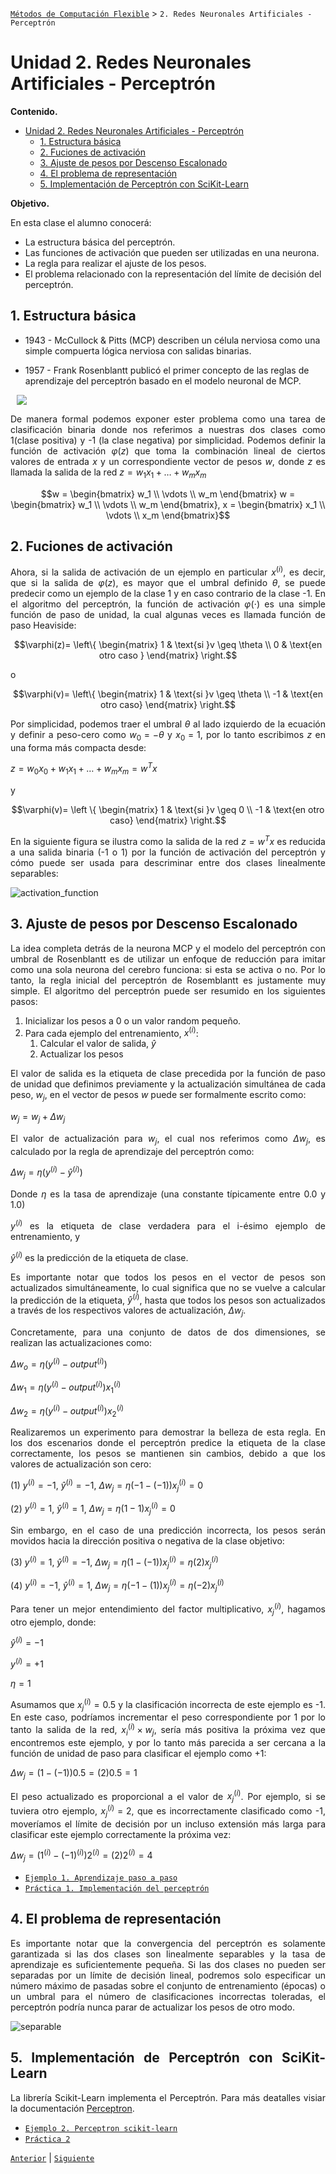 [`Métodos de Computación Flexible`](../README.md) > `2. Redes Neuronales Artificiales - Perceptrón`

# Unidad 2. Redes Neuronales Artificiales - Perceptrón

**Contenido.**

- [Unidad 2. Redes Neuronales Artificiales - Perceptrón](#unidad-2-redes-neuronales-artificiales---perceptrón)
  - [1. Estructura básica](#1-estructura-básica)
  - [2. Fuciones de activación](#2-fuciones-de-activación)
  - [3. Ajuste de pesos por Descenso Escalonado](#3-ajuste-de-pesos-por-descenso-escalonado)
  - [4. El problema de representación](#4-el-problema-de-representación)
  - [5. Implementación de Perceptrón con SciKit-Learn](#5-implementación-de-perceptrón-con-scikit-learn)

**Objetivo.**

En esta clase el alumno conocerá:

* La estructura básica del perceptrón.
* Las funciones de activación que pueden ser utilizadas en una neurona.
* La regla para realizar el ajuste de los pesos.
* El problema relacionado con la representación del límite de decisión del perceptrón.

## 1. Estructura básica

* 1943 - McCullock & Pitts (MCP) describen un célula nerviosa como una simple compuerta lógica nerviosa con salidas binarias.

* 1957 - Frank Rosenblantt publicó el primer concepto de las reglas de aprendizaje del perceptrón basado en el modelo neuronal de MCP.

<img src="./img/perceptron.png" align="center" hspace="10">
<div style="text-align: justify;">

De manera formal podemos exponer ester problema como una tarea de clasificación binaria donde nos referimos a nuestras dos clases como 1(clase positiva) y -1 (la clase negativa) por simplicidad. Podemos definir la función de activación $\varphi(z)$ que toma la combinación lineal de ciertos valores de entrada $x$ y un correspondiente vector de pesos $w$, donde $z$ es llamada la salida de la red $z=w_1x_1 + \ldots + w_mx_m$

```math
w = \begin{bmatrix} w_1 \\ \vdots \\ w_m
\end{bmatrix}

w = \begin{bmatrix} w_1 \\ \vdots \\ w_m
\end{bmatrix}, x = \begin{bmatrix} x_1 \\ \vdots \\ x_m
\end{bmatrix}
```

## 2. Fuciones de activación

Ahora, si la salida de activación de un ejemplo en particular $x^{(i)}$, es decir, que si la salida de $\varphi(z)$, es mayor que el umbral definido $\theta$, se puede predecir como un ejemplo de la clase 1 y en caso contrario de la clase -1. En el algoritmo del perceptrón, la función de activación $\varphi(\cdot)$ es una simple función de paso de unidad, la cual algunas veces es llamada función de paso Heaviside:

```math
\varphi(z)= 
\left\{ 
\begin{matrix} 
1 & \text{si }v \geq \theta \\
0  & \text{en otro caso }
\end{matrix} 
\right.
```

o

```math
\varphi(v)=
\left\{
\begin{matrix} 
1 & \text{si }v \geq \theta \\
-1 & \text{en otro caso}
\end{matrix} \right.
```

Por simplicidad, podemos traer el umbral $\theta$ al lado izquierdo de la ecuación y definir a peso-cero como $w_0 = -\theta$ y $x_0= 1$, por lo tanto escribimos $z$ en una forma más compacta desde:

$z= w_0x_0 + w_1x_1+ \ldots+w_m x_m = w^Tx$  

y

```math
\varphi(v)= \left \{ \begin{matrix} 
1 & \text{si }v \geq 0 \\ -1 & \text{en otro caso}
\end{matrix} \right.
```

En la siguiente figura se ilustra como la salida de la red $z=w^T x$ es reducida a una salida binaria (-1 o 1) por la función de activación del perceptrón y cómo puede ser usada para descriminar entre dos clases linealmente separables:

![activation_function](img/Untitled.png)


## 3. Ajuste de pesos por Descenso Escalonado

La idea completa detrás de la neurona MCP y el modelo del perceptrón con umbral de Rosenblantt es de utilizar un enfoque de reducción para imitar como una sola neurona del cerebro funciona: si esta se activa o no. Por lo tanto, la regla inicial del perceptrón de Rosemblantt es justamente muy simple. El algoritmo del perceptrón puede ser resumido en los siguientes pasos:

1. Inicializar los pesos a $0$ o un valor random pequeño.  
2. Para cada ejemplo del entrenamiento, $x^{(i)}$:
    1. Calcular el valor de salida, $\hat{y}$
    2. Actualizar los pesos

El valor de salida es la etiqueta de clase precedida por la función de paso de unidad que definimos previamente y la actualización simultánea de cada peso, $w_j$, en el vector de pesos $w$ puede ser formalmente escrito como:

$w_j= w_j + \Delta w_j$

El valor de actualización para $w_j$, el cual nos referimos como $\Delta w_j$, es calculado por la regla de aprendizaje del perceptrón como:

$\Delta w_j = \eta(y^{(i)} - \hat{y}^{(i)})$  

Donde $\eta$ es la tasa de aprendizaje (una constante típicamente entre 0.0 y 1.0)

$y^{(i)}$ es la etiqueta de clase verdadera para el i-ésimo ejemplo de entrenamiento, y

$\hat{y}^{(i)}$ es la predicción de la etiqueta de clase.

Es importante notar que todos los pesos en el vector de pesos son actualizados simultáneamente, lo cual significa que no se vuelve a calcular la predicción de la etiqueta, $\hat{y}^{(i)}$, hasta  que todos los pesos son actualizados a través de los respectivos valores de actualización, $\Delta w_j$.

Concretamente, para una conjunto de datos de dos dimensiones, se realizan las actualizaciones como:

$\Delta w_o = \eta (y^{(i)} - output^{(i)})$

$\Delta w_1 = \eta (y^{(i)} - output^{(i)})x_1^{(i)}$

$\Delta w_2 = \eta (y^{(i)} - output^{(i)})x_2^{(i)}$

Realizaremos un experimento para demostrar la belleza de esta regla. En los dos escenarios donde el perceptrón predice la etiqueta de la clase correctamente, los pesos se mantienen sin cambios, debido a que los valores de actualización son cero:

(1) $y^{(i)} = -1$, $\hat{y}^{(i)}= -1$, $\Delta w_j= \eta(-1-(-1))x_j^{(i)}= 0$

(2) $y^{(i)} = 1$, $\hat{y}^{(i)}= 1$, $\Delta w_j= \eta(1-1)x_j^{(i)}= 0$

Sin embargo, en el caso de una predicción incorrecta, los pesos serán movidos hacia la dirección positiva o negativa de la clase objetivo:

(3) $y^{(i)} = 1$, $\hat{y}^{(i)}= -1$, $\Delta w_j= \eta(1-(-1))x_j^{(i)}= \eta(2)x_j^{(i)}$

(4) $y^{(i)} = -1$, $\hat{y}^{(i)}= 1$, $\Delta w_j= \eta(-1-(1))x_j^{(i)}= \eta(-2)x_j^{(i)}$

Para tener un mejor entendimiento del factor multiplicativo, $x_j^{(i)}$, hagamos otro ejemplo, donde:

$\hat{y}^{(i)}= -1$ 

$y^{(i)}= +1$

$\eta = 1$

Asumamos que $x_j^{(i)} = 0.5$ y la clasificación incorrecta de este ejemplo es -1. En este caso, podríamos incrementar el peso correspondiente por 1 por lo tanto la salida de la red, $x_i^{(i)} \times w_j$, sería más positiva la próxima vez que encontremos este ejemplo, y por lo tanto más parecida a ser cercana a la función de unidad de paso para clasificar el ejemplo como +1:

$\Delta w_j= (1-(-1))0.5=(2)0.5=1$

El peso actualizado es proporcional a el valor de $x_j^{(i)}$. Por ejemplo, si se tuviera otro ejemplo, $x_j^{(i)}= 2$, que es incorrectamente clasificado como -1, moveríamos el límite de decisión por un incluso extensión más larga para clasificar este ejemplo correctamente la próxima vez:

$\Delta w_j= (1^{(i)}-(-1)^{(i)})2^{(i)}=(2)2^{(i)}=4$

* [`Ejemplo 1. Aprendizaje paso a paso`](./code/00-perceptron_example.ipynb)
* [`Práctica 1. Implementación del perceptrón`](./code/01-practice-perceptron/README.md)

## 4. El problema de representación

Es importante notar que la convergencia del perceptrón es solamente garantizada si las dos clases son linealmente separables y la tasa de aprendizaje es suficientemente pequeña. Si las dos clases no pueden ser separadas por un límite de decisión lineal, podremos solo especificar un número máximo de pasadas sobre el conjunto de entrenamiento (épocas) o un umbral para el número de clasificaciones incorrectas toleradas, el perceptrón podría nunca parar de actualizar los pesos de otro modo.

![separable](./img/separable.png)

## 5. Implementación de Perceptrón con SciKit-Learn

La librería Scikit-Learn implementa el Perceptrón. Para más deatalles visiar la documentación [Perceptron](https://scikit-learn.org/stable/modules/generated/sklearn.linear_model.Perceptron.html).

* [`Ejemplo 2. Perceptron scikit-learn`](./code/02-perceptron_sklearn_iris.ipynb)
* [`Práctica 2`]()

[`Anterior`](../README.md) | [`Siguiente`](../README.md)
